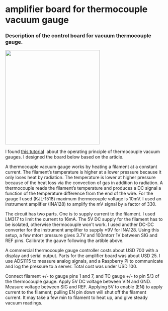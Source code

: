 # amplifier board for thermocouple vacuum gauge

### Description of the control board for vacuum thermocouple gauge.

<img src="https://onolab-client.vercel.app/img/VacuumGaugeBoard.jpg" width="300px"/>

I found <a href="http://www.belljar.net/tcgauge.htm">
this tutorial</a>  about the operating principle of thermocouple vacuum gauges. I designed the board below based on the article. 

A thermocouple vacuum gauge works by heating a filament at a constant current. The filament’s temperature is higher at a lower pressure because it only loses heat by radiation. The temperature is lower at higher pressure because of the heat loss via the convection of gas in addition to radiation. A thermocouple reads the filament’s temperature and produces a DC signal a function of the temperature difference from the end of the wire. For the gauge I used (KJL-1518) maximum thermocouple voltage is 10mV. I used an instrument amplifier (INA128) to amplify the mV signal by a factor of 330.

The circuit has two parts. One is to supply current to the filament. I used LM317 to limit the current to 16mA. The 5V DC supply for the filament has to be isolated, otherwise thermocouple won't work. I used another DC-DC converter for the instrument amplifier to supply ±9V for INA128. Using this setup, a few mtorr pressure gives 3.7V and 100mtorr 1V between SIG and REF pins. Calibrate the gauve following the artible above.  

A commercial thermocouple gauge controller costs about USD 700 with a display and serial output. Parts for the amplifier board was about USD 25. I use ADS1115 to measure analog signals, and a Raspberry Pi to communicate and log the pressure to a server. Total cost was under USD 100. 

Connect filament +/- to gauge pins 1 and 7, and TC gauge +/- to pin 5/3 of the thermocouple gauge. Apply 5V DC voltage between VIN and GND. Measure voltage between SIG and REF. Applying 5V to enable (EN) to apply current to the filament; pulling EN pin down will shut off the filament current. It may take a few min to filament to heat up, and give steady vacuum readings.    
 







